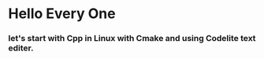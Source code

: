<H1>Hello  Every One </H1>
<h3>let's start with Cpp in Linux with Cmake and using Codelite text editer.</h3>




